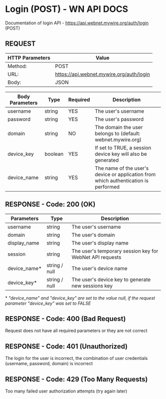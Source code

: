 # Login (POST) - WN API DOCS

Documentation of login API - https://api.webnet.mywire.org/auth/login (POST)

## REQUEST

| **HTTP Parameters** 	| **Value**                                 	|
|-----------------------|-----------------------------------------------|
| Method:           	| POST                                      	|
| URL:              	| https://api.webnet.mywire.org/auth/login   	|
| Body:             	| JSON                                      	|

| **Body Parameters** 	| **Type** 	| **Required** 	    | **Description**                                                                     	|
|-----------------------|-----------|-------------------|---------------------------------------------------------------------------------------|
| username          	| string   	| YES           	| The user's username                                                                 	|
| password          	| string   	| YES           	| The user's password                                                                 	|
| domain            	| string   	| NO            	| The domain the user belongs to (default: webnet.mywire.org)                         	|
| device_key        	| boolean  	| YES           	| If set to TRUE, a session device key will also be generated                         	|
| device_name       	| string   	| YES           	| The name of the user's device or application from which authentication is performed 	|

## RESPONSE - Code: 200 (OK)

| **Parameters** 	| **Type**      	| **Description**                                           	|
|-------------------|-------------------|---------------------------------------------------------------|
| username       	| string        	| The user's username                                       	|
| domain         	| string        	| The user's domain                                         	|
| display_name   	| string        	| The user's display name                                   	|
| session        	| string        	| The user's temporary session key for WebNet API requests  	|
| device_name*   	| string / null 	| The user's device name                                    	|
| device_key*    	| string / null 	| The user's device key to generate new sessions key        	|

\* _"device_name" and "device_key" are set to the value null, if the request parameter "device_key" was set to FALSE_

## RESPONSE - Code: 400 (Bad Request)

Request does not have all required parameters or they are not correct

## RESPONSE - Code: 401 (Unauthorized)

The login for the user is incorrect, the combination of user credentials (username, password, domain) is incorrect

## RESPONSE - Code: 429 (Too Many Requests)

Too many failed user authorization attempts (try again later)
